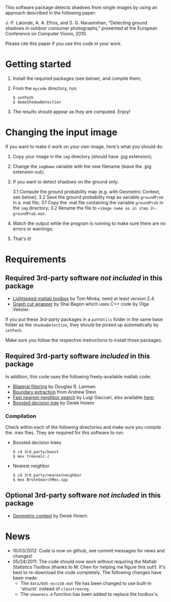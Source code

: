 This software package detects shadows from single images by using an 
approach described in the following paper:

J.-F. Lalonde, A. A. Efros, and S. G. Narasimhan, "Detecting ground shadows 
in outdoor consumer photographs," presented at the European Conference on 
Computer Vision, 2010.

Please cite this paper if you use this code in your work. 

Getting started
===============

1.  Install the required packages (see below), and compile them;
2.  From the `mycode` directory, run:
        
        $ setPath
        $ demoShadowDetection

3.  The results should appear as they are computed. Enjoy!


Changing the input image
========================

If you want to make it work on your own image, here's what you should do:

1.  Copy your image in the `img` directory (should have .jpg extension);
2.  Change the `imgName` variable with the new filename (leave the .jpg extension out);
3.  If you want to detect shadows on the ground only:

    3.1  Compute the ground probability map (e.g. with Geometric Context, see below);
    3.2  Save the ground probability map as variable `groundProb` in a .mat file;
    3.1  Copy the .mat file containing the variable `groundProb` in the `img` directory;
    3.2  Rename the file to `<image name as in step 2>-groundProb.mat`.

4. Watch the output while the program is running to make sure there are no errors or warnings;
5. That's it!


Requirements
============

Required 3rd-party software *not included* in this package
-----------

*  [Lightspeed matlab toolbox](http://research.microsoft.com/en-us/um/people/minka/software/lightspeed/) by Tom Minka, 
   need at least version 2.4.
*  [Graph cut wrapper](http://www.wisdom.weizmann.ac.il/~bagon/matlab.html) by Shai Bagon
   which uses C++ code by Olga Veksler.
  
If you put these 3rd-party packages in a `pathUtils` folder in the same base
folder as the `shadowDetection`, they should be picked up automatically by
`setPath`. 

Make sure you follow the respective instructions to install those packages.


Required 3rd-party software *included* in this package
-----------

In addition, this code uses the following freely-available matlab code: 

*   [Bilateral filtering](http://mesh.brown.edu/dlanman) by Douglas R. Lanman
*   [Boundary extraction](http://www.andrewstein.net/) from Andrew Stein
*   [Fast nearest-neighbor search](http://www.advancedmcode.org/k-nearest-neigbours-search.html) by Luigi Giaccari,
    also available [here](http://www.mathworks.co.uk/matlabcentral/fileexchange/22407-k-nearest-neighbours-and-radius-range-search);
*   [Boosted decision tree](http://www.cs.uiuc.edu/homes/dhoiem/) by Derek Hoiem
  

### Compilation ###

Check within each of the following directories and make sure you compile 
the .mex files. They are required for this software to run:

*   Boosted decision trees

        $ cd 3rd_party/boost
        $ mex treevalc.c

*   Nearest neighbor

        $ cd 3rd_party/nearestneighbor
        $ mex BruteSearchMex.cpp

Optional 3rd-party software *not included* in this package
-----------

*   [Geometric context](http://www.cs.uiuc.edu/homes/dhoiem/) by Derek Hoiem.
    

News
====

-  10/03/2012: Code is now on github, see commit messages for news and changes! 
-  05/24/2011: The code should now work without requiring the Matlab 
   Statistics Toolbox (thanks to M. Chen for helping me figure this out!). 
   It's best to re-download the code completely. The following changes have 
   been made:
   -  The `data/bdt-eccv10.mat` file has been changed to use built-in 'structs' 
      instead of `classtreereg`.
   -  The `skewness.m` function has been added to replace the toolbox's. 
